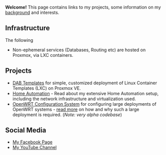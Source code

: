 **Welcome!** This page contains links to my projects, some information on my [background](history.html) and interests.

## Infrastructure

The following 
   * Non-ephemeral services (Databases, Routing etc) are hosted on Proxmox, via LXC containers.

## Projects

   * [DAB Templates](https://github.com/ngardiner/dab_templates) for simple, customized deployment of Linux Container Templates (LXC) on Proxmox VE.
   * [Home Automation](https://ngardiner.github.io/ha.html) - Read about my extensive Home Automation setup, including the network infrastructure and virtualization used.
   * [OpenWRT Configuration System](https://github.com/ngardiner/openwrt_config) for configuring large deployments of OpenWRT systems - [read more](openwrt_deployments) on how and why such a large deployment is required. (_Note: very alpha codebase_)

## Social Media

   * [My Facebook Page](https://www.facebook.com/ngardiner.au)
   * [My YouTube Channel](https://www.youtube.com/channel/UCkebA82Wo43QoMuSYSDDm3g)
